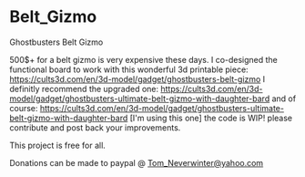 # Belt_Gizmo
Ghostbusters Belt Gizmo

500$+ for a belt gizmo is very expensive these days. I co-designed the functional board to work with this wonderful 3d printable piece: https://cults3d.com/en/3d-model/gadget/ghostbusters-belt-gizmo I definitly recommend the upgraded one: https://cults3d.com/en/3d-model/gadget/ghostbusters-ultimate-belt-gizmo-with-daughter-bard and of course: https://cults3d.com/en/3d-model/gadget/ghostbusters-ultimate-belt-gizmo-with-daughter-bard [I'm using this one] the code is WIP! please contribute and post back your improvements.

This project is free for all. 

Donations can be made to paypal @ Tom_Neverwinter@yahoo.com
